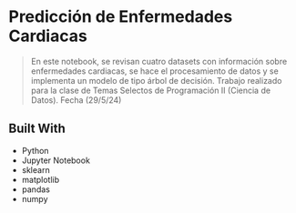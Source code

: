<a name="readme-top"></a>

# Predicción de Enfermedades Cardiacas

> En este notebook, se revisan cuatro datasets con información sobre enfermedades cardiacas, se hace el procesamiento de datos y se implementa un modelo de tipo árbol de decisión.
Trabajo realizado para la clase de Temas Selectos de Programación II (Ciencia de Datos).
Fecha (29/5/24)

## Built With

- Python
- Jupyter Notebook
- sklearn
- matplotlib
- pandas
- numpy
